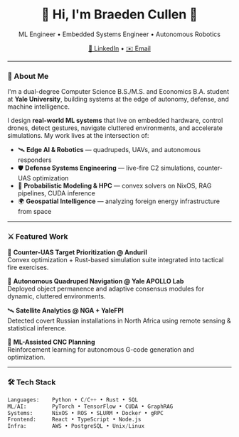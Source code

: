 <h1 align="center">🐙 Hi, I'm Braeden Cullen 🐙</h1>
<p align="center">
  ML Engineer • Embedded Systems Engineer • Autonomous Robotics  
</p>

<p align="center">
  <!--a href="https://www.braedencullen.com">🌐 Website</a-->
  <a href="https://www.linkedin.com/in/braeden-cullen">🔗 LinkedIn</a> •
  <a href="mailto:braeden.cullen@yale.edu">✉️ Email</a>
</p>

---

### 🧠 About Me
I'm a dual-degree Computer Science B.S./M.S. and Economics B.A. student at **Yale University**, building systems at the edge of autonomy, defense, and machine intelligence.

I design **real-world ML systems** that live on embedded hardware, control drones, detect gestures, navigate cluttered environments, and accelerate simulations. My work lives at the intersection of:

- 🛰️ **Edge AI & Robotics** — quadrupeds, UAVs, and autonomous responders  
- 🛡️ **Defense Systems Engineering** — live-fire C2 simulations, counter-UAS optimization  
- 🧮 **Probabilistic Modeling & HPC** — convex solvers on NixOS, RAG pipelines, CUDA inference  
- 🌍 **Geospatial Intelligence** — analyzing foreign energy infrastructure from space  

---

### ⚔️ Featured Work
🚁 **Counter-UAS Target Prioritization @ Anduril**  
Convex optimization + Rust-based simulation suite integrated into tactical fire exercises.

🧭 **Autonomous Quadruped Navigation @ Yale APOLLO Lab**  
Deployed object permanence and adaptive consensus modules for dynamic, cluttered environments.

🛰️ **Satellite Analytics @ NGA + YaleFPI**  
Detected covert Russian installations in North Africa using remote sensing & statistical inference.

🔧 **ML-Assisted CNC Planning**  
Reinforcement learning for autonomous G-code generation and optimization.

---

### 🛠️ Tech Stack

```python
Languages:    Python • C/C++ • Rust • SQL  
ML/AI:        PyTorch • TensorFlow • CUDA • GraphRAG  
Systems:      NixOS • ROS • SLURM • Docker • gRPC  
Frontend:     React • TypeScript • Node.js  
Infra:        AWS • PostgreSQL • Unix/Linux
```
